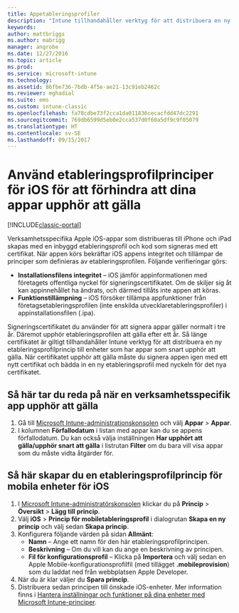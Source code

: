 ```yaml
---
title: Appetableringsprofiler
description: "Intune tillhandahåller verktyg för att distribuera en ny etableringsprofilprincip till enheter som har appar som snart upphör att gälla."
keywords: 
author: mattbriggs
ms.author: mabrigg
manager: angrobe
ms.date: 12/27/2016
ms.topic: article
ms.prod: 
ms.service: microsoft-intune
ms.technology: 
ms.assetid: 86fbe736-7bdb-4f5e-ae21-13c91eb2462c
ms.reviewer: mghadial
ms.suite: ems
ms.custom: intune-classic
ms.openlocfilehash: fa78cdbe73f2cca1da011836cecacfdd47dc2291
ms.sourcegitcommit: 769db6599d5eb0e2cca537d0f60a5df9c9f05079
ms.translationtype: HT
ms.contentlocale: sv-SE
ms.lasthandoff: 09/15/2017
---
```

# <a name="use-ios-mobile-provisioning-profile-policies-to-prevent-your-apps-from-expiring"></a>Använd etableringsprofilprinciper för iOS för att förhindra att dina appar upphör att gälla

[!INCLUDE[classic-portal](../includes/classic-portal.md)]

Verksamhetsspecifika Apple iOS-appar som distribueras till iPhone och iPad skapas med en inbyggd etableringsprofil och kod som signeras med ett certifikat. När appen körs bekräftar iOS appens integritet och tillämpar de principer som definieras av etableringsprofilen. Följande verifieringar görs:

- **Installationsfilens integritet** – iOS jämför appinformationen med företagets offentliga nyckel för signeringscertifikatet. Om de skiljer sig åt kan appinnehållet ha ändrats, och därmed tillåts inte appen att köras.
- **Funktionstillämpning** – iOS försöker tillämpa appfunktioner från företagsetableringsprofilen (inte enskilda utvecklaretableringsprofiler) i appinstallationsfilen (.ipa).


Signeringscertifikatet du använder för att signera appar gäller normalt i tre år. Däremot upphör etableringsprofilen att gälla efter ett år. Så länge certifikatet är giltigt tillhandahåller Intune verktyg för att distribuera en ny etableringsprofilprincip till enheter som har appar som snart upphör att gälla.
När certifikatet upphör att gälla måste du signera appen igen med ett nytt certifikat och bädda in en ny etableringsprofil med nyckeln för det nya certifikatet.



## <a name="how-to-find-out-when-a-line-of-business-app-will-expire"></a>Så här tar du reda på när en verksamhetsspecifik app upphör att gälla

1. Gå till [Microsoft Intune-administrationskonsolen](https://manage.microsoft.com) och välj **Appar** > **Appar**.
2. I kolumnen **Förfallodatum** i listan med appar kan du se appens förfallodatum. Du kan också välja inställningen **Har upphört att gälla/upphör snart att gälla** i listrutan **Filter** om du bara vill visa appar som du måste vidta åtgärder för.

## <a name="how-to-create-an-ios-mobile-provisioning-profile-policy"></a>Så här skapar du en etableringsprofilprincip för mobila enheter för iOS


1. I [Microsoft Intune-administratörskonsolen](https://manage.microsoft.com) klickar du på **Princip** > **Översikt** > **Lägg till princip**.
2. Välj **iOS** > **Princip för mobiletableringsprofil** i dialogrutan **Skapa en ny princip** och välj sedan **Skapa princip**.
3. Konfigurera följande värden på sidan **Allmänt**:
    - **Namn** – Ange ett namn för den här etableringsprofilprincipen.
    - **Beskrivning** – Om du vill kan du ange en beskrivning av principen.
    - **Fil för konfigurationsprofil** – Klicka på **Importera** och välj sedan en Apple Mobile-konfigurationsprofilfil (med tillägget **.mobileprovision**) som du laddat ned från webbplatsen Apple Developer.
4. När du är klar väljer du **Spara princip**.
5. Distribuera sedan principen till önskade iOS-enheter. Mer information finns i [Hantera inställningar och funktioner på dina enheter med Microsoft Intune-principer](manage-settings-and-features-on-your-devices-with-microsoft-intune-policies.md).
